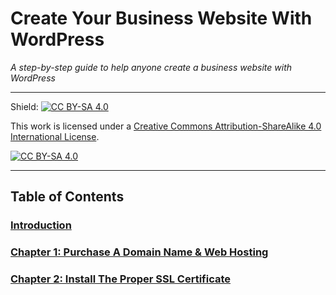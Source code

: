 # Create Your Business Website With WordPress

*A step-by-step guide to help anyone create a business website with WordPress*

---

Shield: [![CC BY-SA 4.0][cc-by-sa-shield]][cc-by-sa]

This work is licensed under a
[Creative Commons Attribution-ShareAlike 4.0 International License][cc-by-sa].

[![CC BY-SA 4.0][cc-by-sa-image]][cc-by-sa]

[cc-by-sa]: http://creativecommons.org/licenses/by-sa/4.0/
[cc-by-sa-image]: https://licensebuttons.net/l/by-sa/4.0/88x31.png
[cc-by-sa-shield]: https://img.shields.io/badge/License-CC%20BY--SA%204.0-lightgrey.svg

---

## Table of Contents
### [Introduction](https://github.com/brittbot-bgates/create-your-business-website-with-wordpress/blob/main/create_your_business_website_with_wordpress.md#introduction)
### [Chapter 1: Purchase A Domain Name & Web Hosting](https://github.com/brittbot-bgates/create-your-business-website-with-wordpress/blob/main/create_your_business_website_with_wordpress.md#chap1)
### [Chapter 2: Install The Proper SSL Certificate](https://github.com/brittbot-bgates/create-your-business-website-with-wordpress/blob/main/create_your_business_website_with_wordpress.md#chapter2)
